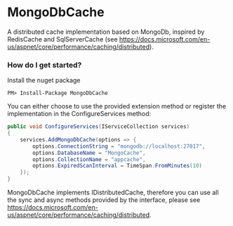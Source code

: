 # MongoDbCache
A distributed cache implementation based on MongoDb, inspired by RedisCache and SqlServerCache (see https://docs.microsoft.com/en-us/aspnet/core/performance/caching/distributed).

### How do I get started?

Install the nuget package

    PM> Install-Package MongoDbCache

You can either choose to use the provided extension method or register the implementation in the ConfigureServices method:

```csharp
public void ConfigureServices(IServiceCollection services)
{  
	services.AddMongoDbCache(options => {
		options.ConnectionString = "mongodb://localhost:27017",
		options.DatabaseName = "MongoCache",
		options.CollectionName = "appcache",
		options.ExpiredScanInterval = TimeSpan.FromMinutes(10)
	});
}
```

MongoDbCache implements IDistributedCache, therefore you can use all the sync and async methods provided by the interface, please see https://docs.microsoft.com/en-us/aspnet/core/performance/caching/distributed.

